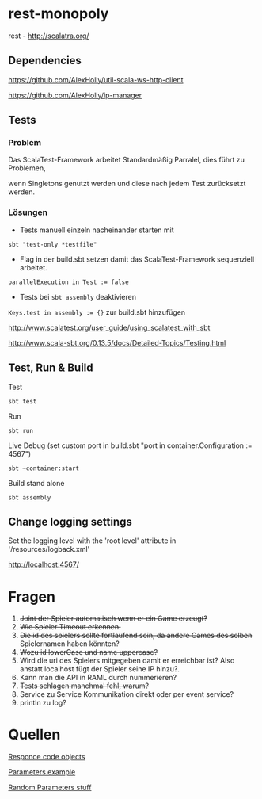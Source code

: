 # rest-monopoly #

rest - http://scalatra.org/

## Dependencies ##

https://github.com/AlexHolly/util-scala-ws-http-client

https://github.com/AlexHolly/ip-manager

## Tests

### Problem

Das ScalaTest-Framework arbeitet Standardmäßig Parralel, dies führt zu Problemen,

wenn Singletons genutzt werden und diese nach jedem Test zurücksetzt werden.

### Lösungen

- Tests manuell einzeln nacheinander starten mit

 ```sbt "test-only *testfile" ```

- Flag in der build.sbt setzen damit das ScalaTest-Framework sequenziell arbeitet.

 ```parallelExecution in Test := false```

- Tests bei ```sbt assembly``` deaktivieren

 ```Keys.test in assembly := {}``` zur build.sbt hinzufügen

http://www.scalatest.org/user_guide/using_scalatest_with_sbt

http://www.scala-sbt.org/0.13.5/docs/Detailed-Topics/Testing.html

## Test, Run & Build ##

Test

    sbt test
    
Run

    sbt run
    
Live Debug (set custom port in build.sbt "port in container.Configuration := 4567")

    sbt ~container:start

Build stand alone

    sbt assembly

## Change logging settings ##

Set the logging level with the 'root level' attribute in '/resources/logback.xml'


[http://localhost:4567/](http://localhost:4567/)

# Fragen #
1. ~~Joint der Spieler automatisch wenn er ein Game erzeugt?~~
2. ~~Wie Spieler Timeout erkennen.~~
3. ~~Die id des spielers sollte fortlaufend sein, da andere Games des selben Spielernamen haben könnten?~~
4. ~~Wozu id lowerCase und name uppercase?~~
5. Wird die uri des Spielers mitgegeben damit er erreichbar ist? Also anstatt localhost fügt der Spieler seine IP hinzu?.
6. Kann man die API in RAML durch nummerieren?
7. ~~Tests schlagen manchmal fehl, warum?~~
8. Service zu Service Kommunikation direkt oder per event service?
9. println zu log?

# Quellen #

[Responce code objects](https://github.com/scalatra/scalatra/blob/develop/core/src/main/scala/org/scalatra/ActionResult.scala)

[Parameters example](http://www.scalatra.org/2.4/guides/http/actions.html)

[Random Parameters stuff](http://www.scalatra.org/2.4/guides/http/routes.html)



